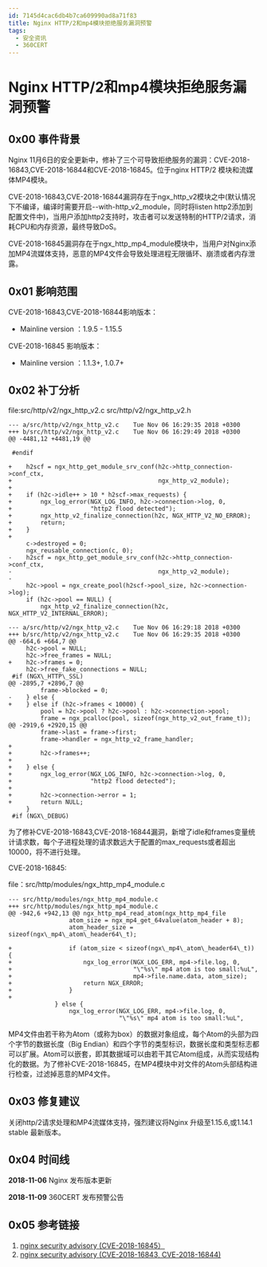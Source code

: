 ```yaml
---
id: 7145d4cac6db4b7ca609990ad8a71f83
title: Nginx HTTP/2和mp4模块拒绝服务漏洞预警
tags: 
  - 安全资讯
  - 360CERT
---
```


# Nginx HTTP/2和mp4模块拒绝服务漏洞预警

0x00 事件背景
---------


Nginx 11月6日的安全更新中，修补了三个可导致拒绝服务的漏洞：CVE-2018-16843,CVE-2018-16844和CVE-2018-16845。位于nginx HTTP/2 模块和流媒体MP4模块。


CVE-2018-16843,CVE-2018-16844漏洞存在于ngx\_http\_v2模块之中(默认情况下不编译，编译时需要开启--with-http\_v2\_module，同时将listen http2添加到配置文件中)，当用户添加http2支持时，攻击者可以发送特制的HTTP/2请求，消耗CPU和内存资源，最终导致DoS。


CVE-2018-16845漏洞存在于ngx\_http\_mp4\_module模块中，当用户对Nginx添加MP4流媒体支持，恶意的MP4文件会导致处理进程无限循环、崩溃或者内存泄露。


0x01 影响范围
---------


CVE-2018-16843,CVE-2018-16844影响版本：


* Mainline version ：1.9.5 - 1.15.5


CVE-2018-16845 影响版本：


* Mainline version ：1.1.3+, 1.0.7+


0x02 补丁分析
---------


file:src/http/v2/ngx\_http\_v2.c src/http/v2/ngx\_http\_v2.h



```
--- a/src/http/v2/ngx_http_v2.c    Tue Nov 06 16:29:35 2018 +0300
+++ b/src/http/v2/ngx_http_v2.c    Tue Nov 06 16:29:49 2018 +0300
@@ -4481,12 +4481,19 @@

 #endif

+    h2scf = ngx_http_get_module_srv_conf(h2c->http_connection->conf_ctx,
+                                         ngx_http_v2_module);
+
+    if (h2c->idle++ > 10 * h2scf->max_requests) {
+        ngx_log_error(NGX_LOG_INFO, h2c->connection->log, 0,
+                      "http2 flood detected");
+        ngx_http_v2_finalize_connection(h2c, NGX_HTTP_V2_NO_ERROR);
+        return;
+    }
+
     c->destroyed = 0;
     ngx_reusable_connection(c, 0);
-    h2scf = ngx_http_get_module_srv_conf(h2c->http_connection->conf_ctx,
-                                         ngx_http_v2_module);
-
     h2c->pool = ngx_create_pool(h2scf->pool_size, h2c->connection->log);
     if (h2c->pool == NULL) {
         ngx_http_v2_finalize_connection(h2c, NGX_HTTP_V2_INTERNAL_ERROR);

```


```
--- a/src/http/v2/ngx_http_v2.c    Tue Nov 06 16:29:18 2018 +0300
+++ b/src/http/v2/ngx_http_v2.c    Tue Nov 06 16:29:35 2018 +0300
@@ -664,6 +664,7 @@
     h2c->pool = NULL;
     h2c->free_frames = NULL;
+    h2c->frames = 0;
     h2c->free_fake_connections = NULL;
 #if (NGX\_HTTP\_SSL)
@@ -2895,7 +2896,7 @@
         frame->blocked = 0;
-    } else {
+    } else if (h2c->frames < 10000) {
         pool = h2c->pool ? h2c->pool : h2c->connection->pool;
         frame = ngx_pcalloc(pool, sizeof(ngx_http_v2_out_frame_t));
@@ -2919,6 +2920,15 @@
         frame->last = frame->first;
         frame->handler = ngx_http_v2_frame_handler;
+
+        h2c->frames++;
+
+    } else {
+        ngx_log_error(NGX_LOG_INFO, h2c->connection->log, 0,
+                      "http2 flood detected");
+
+        h2c->connection->error = 1;
+        return NULL;
     }
 #if (NGX\_DEBUG)

```

为了修补CVE-2018-16843,CVE-2018-16844漏洞，新增了idle和frames变量统计请求数，每个子进程处理的请求数远大于配置的max\_requests或者超出10000，将不进行处理。


CVE-2018-16845:


file：src/http/modules/ngx\_http\_mp4\_module.c



```
--- src/http/modules/ngx_http_mp4_module.c
+++ src/http/modules/ngx_http_mp4_module.c
@@ -942,6 +942,13 @@ ngx_http_mp4_read_atom(ngx_http_mp4_file
                 atom_size = ngx_mp4_get_64value(atom_header + 8);
                 atom_header_size = sizeof(ngx\_mp4\_atom\_header64\_t);

+                if (atom_size < sizeof(ngx\_mp4\_atom\_header64\_t)) {
+                    ngx_log_error(NGX_LOG_ERR, mp4->file.log, 0,
+                                  "\"%s\" mp4 atom is too small:%uL",
+                                  mp4->file.name.data, atom_size);
+                    return NGX_ERROR;
+                }
+
             } else {
                 ngx_log_error(NGX_LOG_ERR, mp4->file.log, 0,
                               "\"%s\" mp4 atom is too small:%uL",

```

MP4文件由若干称为Atom（或称为box）的数据对象组成，每个Atom的头部为四个字节的数据长度（Big Endian）和四个字节的类型标识，数据长度和类型标志都可以扩展。Atom可以嵌套，即其数据域可以由若干其它Atom组成，从而实现结构化的数据。为了修补CVE-2018-16845，在MP4模块中对文件的Atom头部结构进行检查，过滤掉恶意的MP4文件。


0x03 修复建议
---------


关闭http/2请求处理和MP4流媒体支持，强烈建议将Nginx 升级至1.15.6,或1.14.1 stable 最新版本。


0x04 时间线
--------


**2018-11-06** Nginx 发布版本更新


**2018-11-09** 360CERT 发布预警公告


0x05 参考链接
---------


1. [nginx security advisory (CVE-2018-16845）](http://mailman.nginx.org/pipermail/nginx-announce/2018/000221.html)
2. [nginx security advisory (CVE-2018-16843, CVE-2018-16844)](http://mailman.nginx.org/pipermail/nginx-announce/2018/000220.html)


